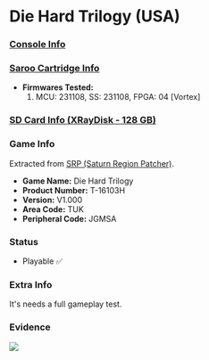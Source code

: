# Die Hard Trilogy (USA)

### [Console Info](../../../../../Info/Consoles/VA13/README.md)

### [Saroo Cartridge Info](../../../../../Info/Cartridges/RetroGameParadiseStore/1.32F/README.md)

- <b>Firmwares Tested:</b>
  1. MCU: 231108, SS: 231108, FPGA: 04 [Vortex]

### [SD Card Info (XRayDisk - 128 GB)](../../../../../Info/SdCards/XRayDisk/128GB/fat32/README.md)

### Game Info

Extracted from [SRP (Saturn Region Patcher)](https://segaxtreme.net/resources/saturn-region-patcher.81/download).

- <b>Game Name:</b> Die Hard Trilogy
- <b>Product Number:</b> T-16103H
- <b>Version:</b> V1.000
- <b>Area Code:</b> TUK
- <b>Peripheral Code:</b> JGMSA

### Status

- Playable :white_check_mark:

### Extra Info

It's needs a full gameplay test.

### Evidence

[![](https://img.youtube.com/vi/nATfzbHmRIE/0.jpg)](https://www.youtube.com/watch?v=nATfzbHmRIE)
